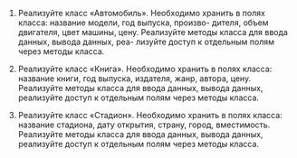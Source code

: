 1. Реализуйте класс «Автомобиль». Необходимо хранить
   в полях класса: название модели, год выпуска, произво-
   дителя, объем двигателя, цвет машины, цену. Реализуйте
   методы класса для ввода данных, вывода данных, реа-
   лизуйте доступ к отдельным полям через методы класса.

2. Реализуйте класс «Книга». Необходимо хранить в
   полях класса: название книги, год выпуска, издателя,
   жанр, автора, цену. Реализуйте методы класса для ввода
   данных, вывода данных, реализуйте доступ к отдельным
   полям через методы класса.
   
3. Реализуйте класс «Стадион». Необходимо хранить в
   полях класса: название стадиона, дату открытия, страну,
   город, вместимость. Реализуйте методы класса для ввода
   данных, вывода данных, реализуйте доступ к отдельным
   полям через методы класса.